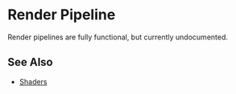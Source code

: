 # Render Pipeline

<!-- PAGE IS TODO -->

Render pipelines are fully functional, but currently undocumented.

## See Also

* [Shaders](shaders/shaders-overview.md)

